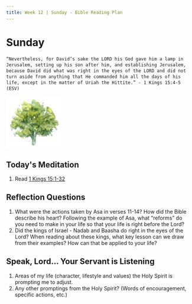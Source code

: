 ```yaml
---
title: Week 12 | Sunday - Bible Reading Plan
---
```


# Sunday

```
“Nevertheless, for David’s sake the LORD his God gave him a lamp in Jerusalem, setting up his son after him, and establishing Jerusalem, because David did what was right in the eyes of the LORD and did not turn aside from anything that He commanded him all the days of his life, except in the matter of Uriah the Hittite.” - 1 Kings 15:4-5 (ESV)
```

<img src="/assets/img/tree.png" style="width: 150px">

## Today's Meditation
1. Read [1 Kings 15:1-32](https://www.biblegateway.com/passage/?search=1+Kings+15%3A1-32&version=ESV)


## Reflection Questions
1. What were the actions taken by Asa in verses 11-14? How did the Bible describe his heart? Following the example of Asa, what “reforms” do you need to make in your life so that your life is right before the Lord?
2. Did the kings of Israel - Nadab and Baasha do right in the eyes of the Lord? When reading about these kings, what key lesson can we draw from their examples? How can that be applied to your life?

## Speak, Lord... Your Servant is Listening
1. Areas of my life (character, lifestyle and values) the Holy Spirit is prompting me to adjust.
2. Any other promptings from the Holy Spirit? (Words of encouragement, specific actions, etc.)